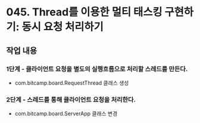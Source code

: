 # 045. Thread를 이용한 멀티 태스킹 구현하기: 동시 요청 처리하기

## 작업 내용

### 1단계 - 클라이언트 요청을 별도의 실행흐름으로 처리할 스레드를 만든다.

- com.bitcamp.board.RequestThread 클래스 생성

### 2단계 - 스레드를 통해 클라이언트 요청을 처리한다.

- com.bitcamp.board.ServerApp 클래스 변경


